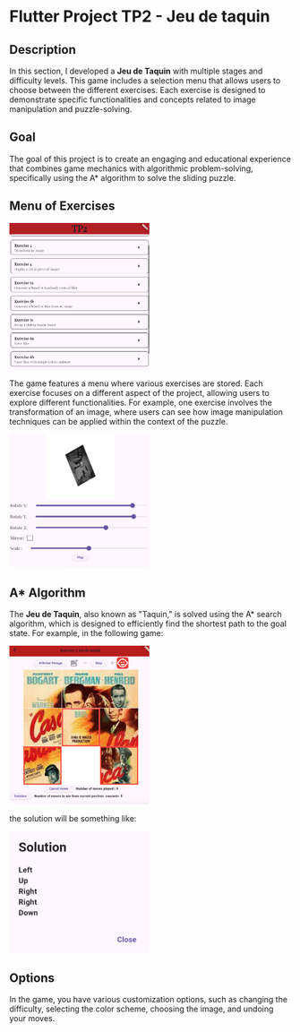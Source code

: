 # Flutter Project TP2 - Jeu de taquin

## Description

In this section, I developed a **Jeu de Taquin** with multiple stages and difficulty levels. This game includes a selection menu that allows users to choose between the different exercises. Each exercise is designed to demonstrate specific functionalities and concepts related to image manipulation and puzzle-solving.

## Goal

The goal of this project is to create an engaging and educational experience that combines game mechanics with algorithmic problem-solving, specifically using the A\* algorithm to solve the sliding puzzle.

## Menu of Exercises

<img src="menu.jpg" alt="Platform Screenshot" width="250" />

The game features a menu where various exercises are stored. Each exercise focuses on a different aspect of the project, allowing users to explore different functionalities. For example, one exercise involves the transformation of an image, where users can see how image manipulation techniques can be applied within the context of the puzzle.

<img src="transfrom.jpeg" alt="Platform Screenshot" width="250" />

## A\* Algorithm

The **Jeu de Taquin**, also known as "Taquin," is solved using the A\* search algorithm, which is designed to efficiently find the shortest path to the goal state. For example, in the following game:

<img src="shuffled_game.jpeg" alt="Platform Screenshot" width="250" />

the solution will be something like:

<img src="simple_solution.jpeg" alt="Platform Screenshot" width="250" />

## Options

In the game, you have various customization options, such as changing the difficulty, selecting the color scheme, choosing the image, and undoing your moves.
